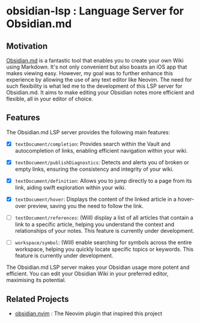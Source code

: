 # obsidian-lsp : Language Server for Obsidian.md

## Motivation

[Obsidian.md](https://obsidian.md/) is a fantastic tool that enables you to
create your own Wiki using Markdown. It's not only convenient but also boasts an
iOS app that makes viewing easy. However, my goal was to further enhance this
experience by allowing the use of any text editor like Neovim. The need for such
flexibility is what led me to the development of this LSP server for
Obsidian.md. It aims to make editing your Obsidian notes more efficient and
flexible, all in your editor of choice.

## Features

The Obsidian.md LSP server provides the following main features:

-   [x] `textDocument/completion`: Provides search within the Vault and
    autocompletion of links, enabling efficient navigation within your wiki.

-   [x] `textDocument/publishDiagnostics`: Detects and alerts you of broken or
    empty links, ensuring the consistency and integrity of your wiki.

-   [x] `textDocument/definition`: Allows you to jump directly to a page from
    its link, aiding swift exploration within your wiki.

-   [x] `textDocument/hover`: Displays the content of the linked article in a
    hover-over preview, saving you the need to follow the link.

-   [ ] `textDocument/references`: (Will) display a list of all articles that
    contain a link to a specific article, helping you understand the context and
relationships of your notes. This feature is currently under development.

-   [ ] `workspace/symbol`: (Will) enable searching for symbols across the
    entire workspace, helping you quickly locate specific topics or keywords.
This feature is currently under development.

The Obsidian.md LSP server makes your Obsidian usage more potent and efficient.
You can edit your Obsidian Wiki in your preferred editor, maximising its
potential.

## Related Projects

-   [obsidian.nvim](https://github.com/epwalsh/obsidian.nvim) : The Neovim
    plugin that inspired this project
